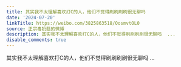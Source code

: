 ```yaml
---
title: 其实我不太理解喜欢打C的人，他们不觉得刷刷刷刷很无聊吗
date: '2024-07-20'
linkTitle: https://weibo.com/3825863518/OosmvtOL0
source: 正宗毒奶菇的微博
description: 其实我不太理解喜欢打C的人，他们不觉得刷刷刷刷很无聊吗  ...
disable_comments: true
---
```

其实我不太理解喜欢打C的人，他们不觉得刷刷刷刷很无聊吗  ...